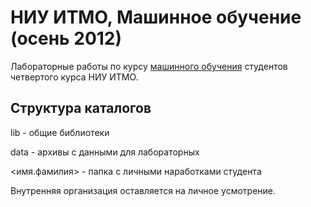 НИУ ИТМО, Машинное обучение (осень 2012)
================================================

Лабораторные работы по курсу [машинного обучения][ml home] студентов
четвертого курса НИУ ИТМО.

Структура каталогов
-------------------

lib - общие библиотеки

data - архивы с данными для лабораторных

<имя.фамилия> - папка с личными наработками студента

Внутренняя организация оставляется на личное усмотрение.

[ml home]: http://neerc.ifmo.ru/~ml